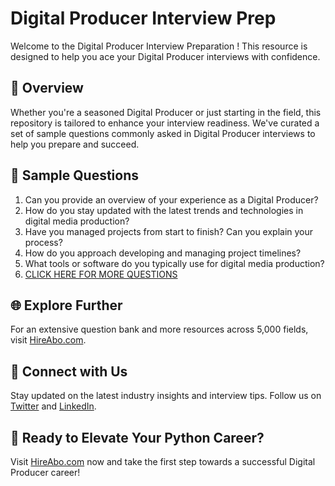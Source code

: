 # Digital Producer Interview Prep

Welcome to the Digital Producer Interview Preparation ! This resource is designed to help you ace your Digital Producer interviews with confidence.

## 🚀 Overview

Whether you're a seasoned Digital Producer or just starting in the field, this repository is tailored to enhance your interview readiness. We've curated a set of sample questions commonly asked in Digital Producer interviews to help you prepare and succeed.

## 📝 Sample Questions

1. Can you provide an overview of your experience as a Digital Producer?
2. How do you stay updated with the latest trends and technologies in digital media production?
3. Have you managed projects from start to finish? Can you explain your process?
4. How do you approach developing and managing project timelines?
5. What tools or software do you typically use for digital media production?
6. [CLICK HERE FOR MORE QUESTIONS](https://hireabo.com/job/8_4_11/Digital%20Producer)

## 🌐 Explore Further

For an extensive question bank and more resources across 5,000 fields, visit [HireAbo.com](https://www.hireabo.com).

## 📱 Connect with Us

Stay updated on the latest industry insights and interview tips. Follow us on [Twitter](https://twitter.com/hireabo) and [LinkedIn](https://www.linkedin.com/in/hire-abo-3609972a8/).

## 🚀 Ready to Elevate Your Python Career?

Visit [HireAbo.com](https://www.hireabo.com) now and take the first step towards a successful Digital Producer career!